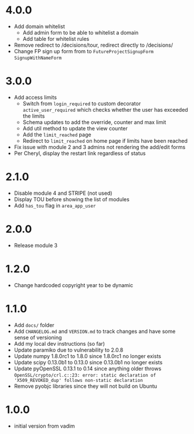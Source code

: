 # 4.0.0
* Add domain whitelist
  * Add admin form to be able to whitelist a domain
  * Add table for whitelist rules
* Remove redirect to /decisions/tour, redirect directly to /decisions/
* Change FP sign up form from to `FutureProjectSignupForm` `SignupWithNameForm`

# 3.0.0
* Add access limits
  * Switch from `login_required` to custom decorator `active_user_required` which checks whether the user has exceeded the limits
  * Schema updates to add the override, counter and max limit
  * Add util method to update the view counter
  * Add the `limit_reached` page
  * Redirect to `limit_reached` on home page if limits have been reached
* Fix issue with module 2 and 3 admins not rendering the add/edit forms
* Per Cheryl, display the restart link regardless of status

# 2.1.0
* Disable module 4 and STRIPE (not used)
* Display TOU before showing the list of modules
* Add `has_tou` flag in `area_app_user`

# 2.0.0
* Release module 3

# 1.2.0
* Change hardcoded copyright year to be dynamic

# 1.1.0
* Add `docs/` folder
* Add `CHANGELOG.md` and `VERSION.md` to track changes and have some sense of versioning
* Add my local dev instructions (so far)
* Update paramiko due to vulnerability to 2.0.8
* Update numpy 1.8.0rc1 to 1.8.0 since 1.8.0rc1 no longer exists
* Update scipy 0.13.0b1 to 0.13.0 since 0.13.0b1 no longer exists
* Update pyOpenSSL 0.13.1 to 0.14 since anything older throws `OpenSSL/crypto/crl.c::23: error: static declaration of 'X509_REVOKED_dup' follows non-static declaration`
* Remove pyobjc libraries since they will not build on Ubuntu

# 1.0.0
- initial version from vadim
